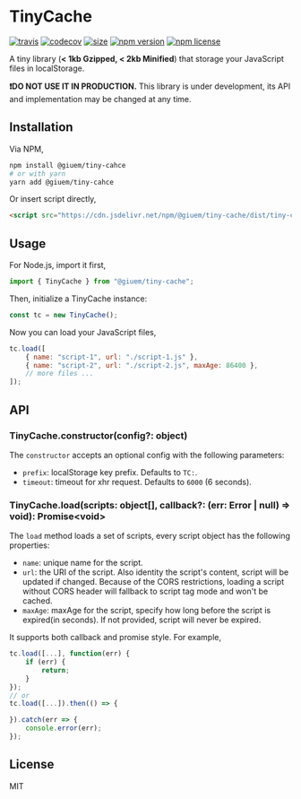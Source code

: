 # TinyCache

[![travis](https://flat.badgen.net/travis/giuem/tiny-cache)](https://travis-ci.com/giuem/tiny-cache)
[![codecov](https://flat.badgen.net/codecov/c/github/giuem/tiny-cache)](https://codecov.io/gh/giuem/tiny-cache)
[![size](https://flat.badgen.net/bundlephobia/minzip/@giuem/tiny-cache)](https://bundlephobia.com/result?p=@giuem/tiny-cache)
[![npm version](https://flat.badgen.net/npm/v/@giuem/tiny-cache)](https://www.npmjs.com/package/@giuem/tiny-cache)
[![npm license](https://flat.badgen.net/npm/license/@giuem/tiny-cache)](https://github.com/giuem/tiny-cache/blob/master/LICENSE)

A tiny library (**< 1kb Gzipped, < 2kb Minified**) that storage your JavaScript files in localStorage.

**:heavy_exclamation_mark:DO NOT USE IT IN PRODUCTION.** This library is under development, its API and implementation may be changed at any time.

## Installation

Via NPM,

``` bash
npm install @giuem/tiny-cahce
# or with yarn
yarn add @giuem/tiny-cahce
```

Or insert script directly,

``` html
<script src="https://cdn.jsdelivr.net/npm/@giuem/tiny-cache/dist/tiny-cache.min.js"></script>
```

## Usage

For Node.js, import it first,

```javascript
import { TinyCache } from "@giuem/tiny-cache";
```

Then, initialize a TinyCache instance:

```javascript
const tc = new TinyCache();
```

Now you can load your JavaScript files,

```javascript
tc.load([
    { name: "script-1", url: "./script-1.js" },
    { name: "script-2", url: "./script-2.js", maxAge: 86400 },
    // more files ...
]);
```

## API

### TinyCache.constructor(config?: object)

The `constructor` accepts an optional config with the following parameters:

* `prefix`: localStorage key prefix. Defaults to `TC:`.
* `timeout`: timeout for xhr request. Defaults to `6000` (6 seconds).

### TinyCache.load(scripts: object[], callback?: (err: Error | null) => void): Promise\<void\>

The `load` method loads a set of scripts, every script object has the following properties:

* `name`: unique name for the script.
* `url`: the URI of the script. Also identity the script's content, script will be updated if changed. Because of the CORS restrictions, loading a script without CORS header will fallback to script tag mode and won't be cached.
* `maxAge`: maxAge for the script, specify how long before the script is expired(in seconds). If not provided, script will never be expired.

It supports both callback and promise style. For example,

```javascript
tc.load([...], function(err) {
    if (err) {
        return;
    }
});
// or
tc.load([...]).then(() => {

}).catch(err => {
    console.error(err);
});
```

## License

MIT